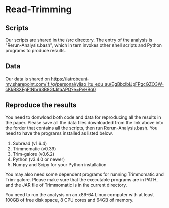 # Read-Trimming

## Scripts 
Our scripts are shared in the /src directory. The entry of the analysis is "Rerun-Analysis.bash", which in tern invokes other shell scripts and Python programs to produce results.

## Data
Our data is shared on
  https://latrobeuni-my.sharepoint.com/:f:/g/personal/yliao_ltu_edu_au/EgBbclblJpFPgcGZO3W-cKkB8XFgFtNbr63B8GfJitaAPQ?e=PvHBq0

## Reproduce the results
You need to donwload both code and data for reproducing all the results in the paper. Please save all the data files downloaded from the link above into the forder that contains all the scripts, then run Rerun-Analysis.bash. You need to have the programs installed as listed below.

1. Subread (v1.6.4)
2. Trimmomatic (v0.39)
3. Trim-galore (v0.6.2)
4. Python (v3.4.0 or newer)
5. Numpy and Scipy for your Python installation

You may also need some dependent programs for running Trimmomatic and Trim-galore. Please make sure that the executable programs are in PATH, and the JAR file of Trimmomatic is in the current directory. 

You need to run the analysis on an x86-64 Linux computer with at least 100GB of free disk space, 8 CPU cores and 64GB of memory.
